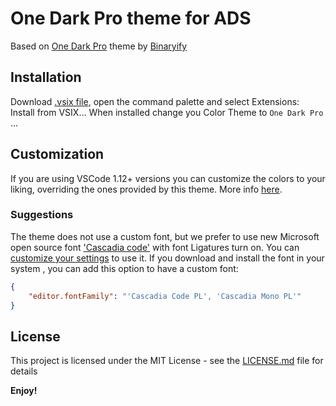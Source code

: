 # One Dark Pro theme for ADS

Based on [One Dark Pro](https://github.com/Binaryify/OneDark-Pro) theme by [Binaryify](https://github.com/Binaryify)

## Installation

Download [.vsix file](https://github.com/fmir864/one-dark-pro-ads/releases/download/v0.0.1/one-dark-pro-ads-0.0.1.vsix), open the command palette and select Extensions: Install from VSIX...
When installed change you Color Theme to `One Dark Pro` ...

## Customization

If you are using VSCode 1.12+ versions you can customize the colors to your liking, overriding the ones provided by this theme. More info [here](https://code.visualstudio.com/docs/getstarted/theme-color-reference).

### Suggestions

The theme does not use a custom font, but we prefer to use new Microsoft open source font ['Cascadia code'](https://github.com/microsoft/cascadia-code) with font Ligatures turn on. You can [customize your settings](https://code.visualstudio.com/docs/getstarted/settings) to use it.
If you download and install  the font in your system , you can add this option to have a custom font:

```json
{
    "editor.fontFamily": "'Cascadia Code PL', 'Cascadia Mono PL'"
}
```

## License

This project is licensed under the MIT License - see the [LICENSE.md](https://github.com/fmir864/one-dark-pro-ads/blob/main/LICENSE) file for details

**Enjoy!**